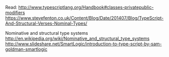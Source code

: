 Read:
http://www.typescriptlang.org/Handbook#classes-privatepublic-modifiers
https://www.stevefenton.co.uk/Content/Blog/Date/201407/Blog/TypeScript-And-Structural-Verses-Nominal-Types/

Nominative and structural type systems
http://en.wikipedia.org/wiki/Nominative_and_structural_type_systems
http://www.slideshare.net/SmartLogic/introduction-to-type-script-by-sam-goldman-smartlogic